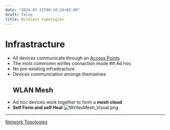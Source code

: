 ```yaml
---
date: "2024-07-22T09:10:24+02:00"
draft: false
title: Wireless topologies
---
```


# Infrastracture

-   All devices communicate through an [Access
    Points](/Notes/posts//posts/Network/Ref_OSI/access_point)
-   The most commomn wirlles connaction mode ## Ad hoc
-   No pre-existing infrastracture
-   Devices communication amongs themselves
    ## WLAN Mesh
-   Ad hoc devices work together to form a **mesh cloud**
-   **Self Form and self Heal**
    ![WirllesMesh_Visual.png](/Notes/WirllesMesh_Visual.png)

------------------------------------------------------------------------

[Network Topologies](/Notes/posts/MAIN_Network+/Network_Topologies)
